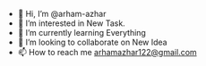 - 👋 Hi, I’m @arham-azhar
- 👀 I’m interested in New Task.
- 🌱 I’m currently learning Everything
- 💞️ I’m looking to collaborate on New Idea
- 📫 How to reach me arhamazhar122@gmail.com

<!---
arham-azhar/arham-azhar is a ✨ special ✨ repository because its `README.md` (this file) appears on your GitHub profile.
You can click the Preview link to take a look at your changes.
--->
